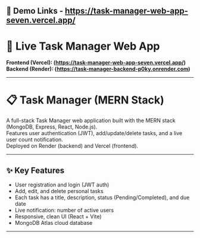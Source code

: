 ## 🔗 Demo Links - https://task-manager-web-app-seven.vercel.app/
# 🚀 Live Task Manager Web App

**Frontend (Vercel): (https://task-manager-web-app-seven.vercel.app/)
        <br> Backend (Render): (https://task-manager-backend-p0ky.onrender.com)**

---

# 📋 Task Manager (MERN Stack)

A full-stack Task Manager web application built with the MERN stack (MongoDB, Express, React, Node.js).  
Features user authentication (JWT), add/update/delete tasks, and a live user count notification.  
Deployed on Render (backend) and Vercel (frontend).

---

## ✨ Key Features

- User registration and login (JWT auth)
- Add, edit, and delete personal tasks
- Each task has a title, description, status (Pending/Completed), and due date
- Live notification: number of active users
- Responsive, clean UI (React + Vite)
- MongoDB Atlas cloud database

---

